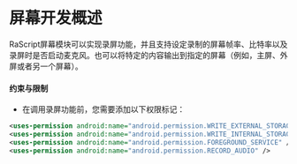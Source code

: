 # 屏幕开发概述

RaScript屏幕模块可以实现录屏功能，并且支持设定录制的屏幕帧率、比特率以及录屏时是否启动麦克风。也可以将特定的内容输出到指定的屏幕（例如，主屏、外屏或者另一个屏幕）。

#### 约束与限制

* 在调用录屏功能前，您需要添加以下权限标记：

```xml
<uses-permission android:name="android.permission.WRITE_EXTERNAL_STORAGE" />
<uses-permission android:name="android.permission.WRITE_INTERNAL_STORAGE" />
<uses-permission android:name="android.permission.FOREGROUND_SERVICE" />
<uses-permission android:name="android.permission.RECORD_AUDIO" />
```
